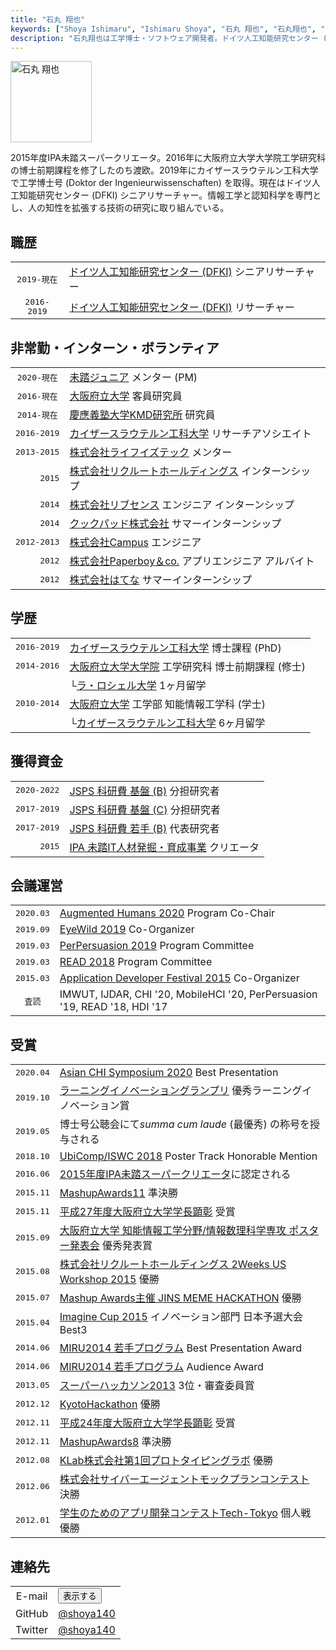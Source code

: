 ```yaml
---
title: "石丸 翔也"
keywords: ["Shoya Ishimaru", "Ishimaru Shoya", "石丸 翔也", "石丸翔也", "Shoya", "Ishimaru", "shoya140", "DFKI", "Kaiserslautern", "Portfolio", "ポートフォリオ"]
description: "石丸翔也は工学博士・ソフトウェア開発者。ドイツ人工知能研究センター (DFKI) シニアリサーチャー。情報工学と認知科学を専門とし、人の知性を拡張する技術の研究に取り組んでいる。"
---
```


<div class="bio">
    <img src="/img/icon_portrait.jpg" class="image-portrait" width="130px" height="130px" alt="石丸 翔也">
    <p>2015年度IPA未踏スーパークリエータ。2016年に大阪府立大学大学院工学研究科の博士前期課程を修了したのち渡欧。2019年にカイザースラウテルン工科大学で工学博士号 (Doktor der Ingenieurwissenschaften) を取得。現在はドイツ人工知能研究センター (DFKI) シニアリサーチャー。情報工学と認知科学を専門とし、人の知性を拡張する技術の研究に取り組んでいる。</p>
</div>

<h2 class="profile">職歴</h2>

|||
|:---:|:---|
|<tt>2019-現在</tt>|<a href="https://www.dfki.de/web/">ドイツ人工知能研究センター (DFKI)</a> <span class="no-wrap">シニアリサーチャー</span>|
|<tt>2016-2019</tt>|<a href="https://www.dfki.de/web/">ドイツ人工知能研究センター (DFKI)</a> <span class="no-wrap">リサーチャー</span>|

<h2 class="profile">非常勤・インターン・ボランティア</h2>

|||
|:---:|:---|
|<tt>2020-現在</tt>|<a href="https://jr.mitou.org/">未踏ジュニア</a> メンター (PM)|
|<tt>2016-現在</tt>|<a href="http://www.osakafu-u.ac.jp/">大阪府立大学</a> <span class="no-wrap">客員研究員</span>|
|<tt>2014-現在</tt>|<a href="http://www.kmd.keio.ac.jp/jp/">慶應義塾大学KMD研究所</a> <span class="no-wrap">研究員</span>|
|<tt>2016-2019</tt>|<a href="https://www.uni-kl.de">カイザースラウテルン工科大学</a> <span class="no-wrap">リサーチアソシエイト</span>|
|<tt>2013-2015</tt>|<a href="https://life-is-tech.com/">株式会社ライフイズテック</a> メンター|
|<tt>&nbsp;&nbsp;&nbsp;&nbsp;&nbsp;2015</tt>|<a href="https://www.recruit.jp/">株式会社リクルートホールディングス</a> <span class="no-wrap">インターンシップ</span>|
|<tt>&nbsp;&nbsp;&nbsp;&nbsp;&nbsp;2014</tt>|<a href="https://www.livesense.co.jp/">株式会社リブセンス</a> <span class="no-wrap">エンジニア インターンシップ</span>|
|<tt>&nbsp;&nbsp;&nbsp;&nbsp;&nbsp;2014</tt>|<a href="https://info.cookpad.com/">クックパッド株式会社</a> <span class="no-wrap">サマーインターンシップ</span>|
|<tt>2012-2013</tt>|<a href="https://campus-inc.org/">株式会社Campus</a> <span class="no-wrap">エンジニア</span>|
|<tt>&nbsp;&nbsp;&nbsp;&nbsp;&nbsp;2012</tt>|<a href="https://pepabo.com/"/>株式会社Paperboy＆co.</a> <span class="no-wrap">アプリエンジニア アルバイト</span>|
|<tt>&nbsp;&nbsp;&nbsp;&nbsp;&nbsp;2012</tt>|<a href="https://markovlabo.net/?p=1214">株式会社はてな</a> <span class="no-wrap">サマーインターンシップ</span>|

<h2 class="profile">学歴</h2>

|||
|:---:|:---|
|<tt>2016-2019</tt>|<a href="https://www.uni-kl.de">カイザースラウテルン工科大学</a> <span class="no-wrap">博士課程 (PhD)</span>|
|<tt>2014-2016</tt>|<a href="http://www.eng.osakafu-u.ac.jp/">大阪府立大学大学院</a> 工学研究科 <span class="no-wrap">博士前期課程 (修士)</span>|
||└<a href="http://www.univ-larochelle.fr/?lang=en">ラ・ロシェル大学</a> <span class="no-wrap">1ヶ月留学</span>|
|<tt>2010-2014</tt>|<a href="http://www.osakafu-u.ac.jp/">大阪府立大学</a> 工学部 <span class="no-wrap">知能情報工学科 (学士)</span>|
||└<a href="https://www.uni-kl.de">カイザースラウテルン工科大学</a> <span class="no-wrap">6ヶ月留学</span>|

<h2 class="profile">獲得資金</h2>

|||
|:---:|:---|
|<tt>2020-2022</tt>|<a href="https://kaken.nii.ac.jp/ja/grant/KAKENHI-PROJECT-20H04213/">JSPS 科研費 基盤 \(B\)</a> 分担研究者|
|<tt>2017-2019</tt>|<a href="https://kaken.nii.ac.jp/ja/grant/KAKENHI-PROJECT-17K00276/">JSPS 科研費 基盤 \(C\)</a> 分担研究者|
|<tt>2017-2019</tt>|<a href="https://kaken.nii.ac.jp/ja/grant/KAKENHI-PROJECT-17K12728/">JSPS 科研費 若手 (B)</a> 代表研究者|
|<tt>&nbsp;&nbsp;&nbsp;&nbsp;&nbsp;2015</tt>|<a href="https://www.ipa.go.jp/jinzai/mitou/2015/gaiyou_s-4.html">IPA 未踏IT人材発掘・育成事業</a> クリエータ|

<h2 class="profile">会議運営</h2>

|||
|:---:|:---|
|<tt>2020.03</tt>|<a href="https://augmented-humans.org/">Augmented Humans 2020</a> Program Co-Chair|
|<tt>2019.09</tt>|<a href="http://eyewear.pro/eyewild2019/">EyeWild 2019</a> Co-Organizer|
|<tt>2019.03</tt>|<a href="https://perpersuasion.ubi-lab.com/?fbclid=IwAR1QiuoopBcAkAVmGFygEcY4mYqrO-KjhzXZF664nhMdBb1uK1o5tFp7E4I">PerPersuasion 2019</a> Program Committee|
|<tt>2019.03</tt>|<a href="http://www.dfki.uni-kl.de/~kieni/read2018/">READ 2018</a> Program Committee|
|<tt>2015.03</tt>|<a href="http://recruit-jinji.jp/adf_fes2015/">Application Developer Festival 2015</a> Co-Organizer|
|<tt>査読</tt>|IMWUT, IJDAR, CHI '20, MobileHCI '20, PerPersuasion '19, READ '18, HDI '17|

<h2 class="profile">受賞</h2>

|||
|:---:|:---|
|<tt>2020.04</tt>|<a href="https://asian-chi.github.io/2020/">Asian CHI Symposium 2020</a> Best Presentation|
|<tt>2019.10</tt>|<a href="http://ligp.gingerapp.co.jp/">ラーニングイノベーショングランプリ</a> 優秀ラーニングイノベーション賞|
|<tt>2019.05</tt>|博士号公聴会にて<i>summa cum laude</i> (最優秀) の称号を授与される|
|<tt>2018.10</tt>|<a href="http://ubicomp.org/ubicomp2018/">UbiComp/ISWC 2018</a> Poster Track Honorable Mention|
|<tt>2016.06</tt>|<a href="https://www.ipa.go.jp/about/press/20160602.html">2015年度IPA未踏スーパークリエータ</a>に認定される|
|<tt>2015.11</tt>|<a href="http://mashupaward.jp/">MashupAwards11</a> 準決勝|
|<tt>2015.11</tt>|<a href="http://shoya.io/ja/posts/honor2/">平成27年度大阪府立大学学長顕彰</a> 受賞|
|<tt>2015.09</tt>|<a href="http://www.osakafu-u.ac.jp/">大阪府立大学 知能情報工学分野/情報数理科学専攻 ポスター発表会</a> 優秀発表賞|
|<tt>2015.08</tt>|<a href="http://recruit-jinji.jp/workshop2015/">株式会社リクルートホールディングス 2Weeks US Workshop 2015</a> 優勝|
|<tt>2015.07</tt>|<a href="https://mashupawards.doorkeeper.jp/events/25862">Mashup Awards主催 JINS MEME HACKATHON</a> 優勝|
|<tt>2015.04</tt>|<a href="http://www.microsoft.com/ja-jp/education/imagine-cup.aspx">Imagine Cup 2015</a> イノベーション部門 日本予選大会Best3|
|<tt>2014.06</tt>|<a href ="https://sites.google.com/site/miru2014okayama/wakate">MIRU2014 若手プログラム</a> Best Presentation Award|
|<tt>2014.06</tt>|<a href ="https://sites.google.com/site/miru2014okayama/wakate">MIRU2014 若手プログラム</a> Audience Award|
|<tt>2013.05</tt>|<a href="http://jp.startup-dating.com/2013/05/super-hackathon-2013-in-osak">スーパーハッカソン2013</a> 3位・審査委員賞|
|<tt>2012.12</tt>|<a href="http://bussorenre.com/?p=45">KyotoHackathon</a> 優勝|
|<tt>2012.11</tt>|<a href="http://shoya.io/ja/posts/honor/">平成24年度大阪府立大学学長顕彰</a> 受賞|
|<tt>2012.11</tt>|<a href="http://ma8.mashupaward.jp/">MashupAwards8</a> 準決勝|
|<tt>2012.08</tt>|<a href="http://internship.blog.klab.jp/2012/08/10/ptlab1-day1/">KLab株式会社第1回プロトタイピングラボ</a> 優勝|
|<tt>2012.06</tt>|<a href="https://www.cyberagent.co.jp/list/mockplan.html">株式会社サイバーエージェントモックプランコンテスト</a> 決勝|
|<tt>2012.01</tt>|<a href="http://tech-tokyo.com/?p=679">学生のためのアプリ開発コンテストTech-Tokyo</a> 個人戦優勝|

<h2 class="profile">連絡先</h2>

|||
|:---:|:---|
|E-mail|<span class="mail"><button>表示する</button></span>|
|GitHub|[@shoya140](https://github.com/shoya140/)|
|Twitter|[@shoya140](https://twitter.com/shoya140)|
